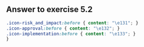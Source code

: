 ## Answer to exercise 5.2

``` css
.icon-risk_and_impact:before { content: "\e131"; }
.icon-approval:before { content: "\e132"; }
.icon-implementation:before { content: "\e133"; }
}
```

